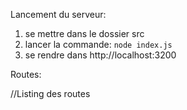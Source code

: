 Lancement du serveur:

1. se mettre dans le dossier src 
2. lancer la commande: `node index.js`
3. se rendre dans http://localhost:3200

Routes: 

//Listing des routes
